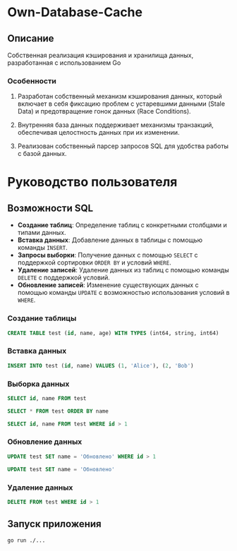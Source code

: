 # Own-Database-Cache

## Описание

Собственная реализация кэширования и хранилища данных, разработанная с использованием Go

### Особенности

1) Разработан собственный механизм кэширования данных, который включает в себя фиксацию проблем с устаревшими данными (Stale Data) и предотвращение гонок данных (Race Conditions).

2) Внутренняя база данных поддерживает механизмы транзакций, обеспечивая целостность данных при их изменении.

3) Реализован собственный парсер запросов SQL для удобства работы с базой данных.


# Руководство пользователя

## Возможности SQL

- **Создание таблиц**: Определение таблиц с конкретными столбцами и типами данных.
- **Вставка данных**: Добавление данных в таблицы с помощью команды `INSERT`.
- **Запросы выборки**: Получение данных с помощью `SELECT` с поддержкой сортировки `ORDER BY` и условий `WHERE`.
- **Удаление записей**: Удаление данных из таблиц с помощью команды `DELETE` с поддержкой условий.
- **Обновление записей**: Изменение существующих данных с помощью команды `UPDATE` с возможностью использования условий в `WHERE`.

### Создание таблицы

```sql
CREATE TABLE test (id, name, age) WITH TYPES (int64, string, int64)
```


### Вставка данных

```sql
INSERT INTO test (id, name) VALUES (1, 'Alice'), (2, 'Bob')
```


### Выборка данных

```sql
SELECT id, name FROM test
```
```sql
SELECT * FROM test ORDER BY name
```
```sql
SELECT id, name FROM test WHERE id > 1
```


### Обновление данных

```sql
UPDATE test SET name = 'Обновлено' WHERE id > 1
```
```sql
UPDATE test SET name = 'Обновлено'
```


### Удаление данных

```sql
DELETE FROM test WHERE id > 1
```

## Запуск приложения
```shell
go run ./...
```